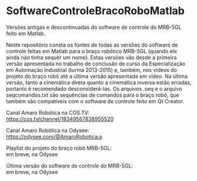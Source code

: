 # SoftwareControleBracoRoboMatlab
Versões antigas e descontinuadas do software de controle do MRB-5GL feito em Matlab.

Neste repositório consta os fontes de todas as versões do software de controle feitas em Matlab para o
braço robótico MRB-5GL (quando ele ainda não tinha sequer um nome). Estas versões vão desde a primeira
versão apresentada no trabalho de conclusão de curso da Especialização em Automação Industrial (turma 2013-2015) 
e, também, nos vídeos do projeto do braço robô até a última versão apresentada em vídeo. Na última versão, tanto 
a cinemática direta quanto a cinemática inversa estão erradas, portanto é recomendado desconsiderá-las.
Os arquivos .seq e o arquivo seqcomandos.txt são sequências de comandos para o braço robô, que também são
compatíveis com o software de controle feito em Qt Creator.

Canal Amaro Robótica na COS.TV:                                               
https://cos.tv/channel/18349567838955520

Canal Amaro Robótica na Odysee:                                     
https://odysee.com/@AmaroRobotica:a

Playlist do projeto do braço robô MRB-5GL:                                
em breve, na Odysee

Última versão do software de controle do MRB-5GL:                          
em breve, na Odysee


